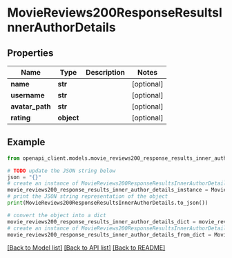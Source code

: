 # MovieReviews200ResponseResultsInnerAuthorDetails


## Properties

Name | Type | Description | Notes
------------ | ------------- | ------------- | -------------
**name** | **str** |  | [optional] 
**username** | **str** |  | [optional] 
**avatar_path** | **str** |  | [optional] 
**rating** | **object** |  | [optional] 

## Example

```python
from openapi_client.models.movie_reviews200_response_results_inner_author_details import MovieReviews200ResponseResultsInnerAuthorDetails

# TODO update the JSON string below
json = "{}"
# create an instance of MovieReviews200ResponseResultsInnerAuthorDetails from a JSON string
movie_reviews200_response_results_inner_author_details_instance = MovieReviews200ResponseResultsInnerAuthorDetails.from_json(json)
# print the JSON string representation of the object
print(MovieReviews200ResponseResultsInnerAuthorDetails.to_json())

# convert the object into a dict
movie_reviews200_response_results_inner_author_details_dict = movie_reviews200_response_results_inner_author_details_instance.to_dict()
# create an instance of MovieReviews200ResponseResultsInnerAuthorDetails from a dict
movie_reviews200_response_results_inner_author_details_from_dict = MovieReviews200ResponseResultsInnerAuthorDetails.from_dict(movie_reviews200_response_results_inner_author_details_dict)
```
[[Back to Model list]](../README.md#documentation-for-models) [[Back to API list]](../README.md#documentation-for-api-endpoints) [[Back to README]](../README.md)


